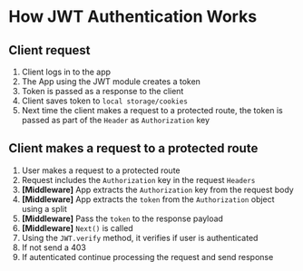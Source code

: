 # How JWT Authentication Works

## Client request
1. Client logs in to the app
2. The App using the JWT module creates a token
3. Token is passed as a response to the client
4. Client saves token to `local storage/cookies`
5. Next time the client makes a request to a protected route, the token is passed as part of the `Header` as `Authorization` key

## Client makes a request to a protected route
1. User makes a request to a protected route
2. Request includes the `Authorization` key in the request `Headers`
3. **[Middleware]** App extracts the `Authorization` key from the request body
4. **[Middleware]** App extracts the `token` from the `Authorization` object using a split
5. **[Middleware]** Pass the `token` to the response payload
6. **[Middleware]** `Next()` is called
7. Using the `JWT.verify` method, it verifies if user is authenticated
8. If not send a 403
9. If autenticated continue processing the request and send response
